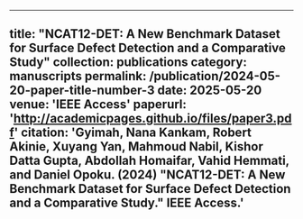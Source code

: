 ---
title: "NCAT12-DET: A New Benchmark Dataset for Surface Defect Detection and a Comparative Study"
collection: publications
category: manuscripts
permalink: /publication/2024-05-20-paper-title-number-3
date: 2025-05-20
venue: 'IEEE Access'
paperurl: 'http://academicpages.github.io/files/paper3.pdf'
citation: 'Gyimah, Nana Kankam, Robert Akinie, Xuyang Yan, Mahmoud Nabil, Kishor Datta Gupta, Abdollah Homaifar, Vahid Hemmati, and Daniel Opoku. (2024) "NCAT12-DET: A New Benchmark Dataset for Surface Defect Detection and a Comparative Study." IEEE Access.'
--
